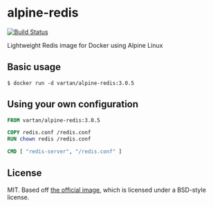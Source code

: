 # alpine-redis

[![Build Status](https://travis-ci.org/vsimonian/alpine-redis.svg)](https://travis-ci.org/vsimonian/alpine-redis)

Lightweight Redis image for Docker using Alpine Linux

## Basic usage

```
$ docker run -d vartan/alpine-redis:3.0.5
```

## Using your own configuration

```Dockerfile
FROM vartan/alpine-redis:3.0.5

COPY redis.conf /redis.conf
RUN chown redis /redis.conf

CMD [ "redis-server", "/redis.conf" ]
```

## License

MIT. Based off [the official image][official], which is licensed under a
BSD-style license.

[official]: https://github.com/docker-library/redis
